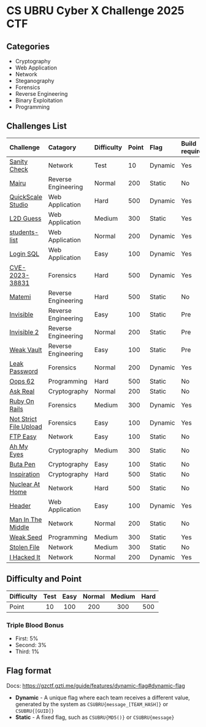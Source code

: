 # CS UBRU Cyber X Challenge 2025 CTF

## Categories

- Cryptography
- Web Application
- Network
- Steganography
- Forensics
- Reverse Engineering
- Binary Exploitation
- Programming

## Challenges List

| Challenge | Catagory | Difficulty | Point | Flag | Build required | Author |
| :- | :- | :- | :- | :- | :- | :- |
| [Sanity Check](./challenges/sanity-check) | Network | Test | 10 | Dynamic | Yes | noonomyen |
| [Mairu](./challenges/mairu) | Reverse Engineering | Normal | 200 | Static | No | FoxZFox |
| [QuickScale Studio](./challenges/quick-scale-studio) | Web Application | Hard | 500 | Dynamic | Yes | c0ffeeOverdose |
| [L2D Guess](./challenges/l2d-guess) | Web Application | Medium | 300 | Static | Yes | c0ffeeOverdose |
| [students-list](./challenges/students-list) | Web Application | Normal | 200 | Dynamic | Yes | c0ffeeOverdose |
| [Login SQL](./challenges/login-sql) | Web Application | Easy | 100 | Dynamic | Yes | noonomyen |
| [CVE-2023-38831](./challenges/cve-2023-38831) | Forensics | Hard | 500 | Dynamic | Yes | c0ffeeOverdose |
| [Matemi](./challenges/matemi) | Reverse Engineering | Hard | 500 | Static | No | FoxZFox |
| [Invisible](./challenges/invisible) | Reverse Engineering | Easy | 100 | Static | Pre | noonomyen |
| [Invisible 2](./challenges/invisible-2) | Reverse Engineering | Normal | 200 | Static | Pre | noonomyen |
| [Weak Vault](./challenges/weak-vault) | Reverse Engineering | Easy | 100 | Static | Pre | noonomyen |
| [Leak Password](./challenges/leak-password) | Forensics | Normal | 200 | Dynamic | Yes | c0ffeeOverdose |
| [Oops 62](./challenges/oops62) | Programming | Hard | 500 | Static | No | noonomyen |
| [Ask Real](./challenges/ask-real) | Cryptography | Normal | 200 | Static | No | noonomyen |
| [Ruby On Rails](./challenges/ruby-on-rails) | Forensics | Medium | 300 | Dynamic | Yes | c0ffeeOverdose |
| [Not Strict File Upload](./challenges/not-strict-file-upload) | Forensics | Easy | 100 | Dynamic | Yes | c0ffeeOverdose |
| [FTP Easy](./challenges/ftp-easy) | Network | Easy | 100 | Static | No | c0ffeeOverdose |
| [Ah My Eyes](./challenges/ah-my-eyes) | Cryptography | Medium | 300 | Static | No | c0ffeeOverdose |
| [Buta Pen](./challenges/buta-pen) | Cryptography | Easy | 100 | Static | No | c0ffeeOverdose |
| [Inspiration](./challenges/inspiration) | Cryptography | Hard | 500 | Static | No | c0ffeeOverdose |
| [Nuclear At Home](./challenges/nuclear-at-home) | Network | Hard | 500 | Static | No | c0ffeeOverdose |
| [Header](./challenges/header) | Web Application | Easy | 100 | Dynamic | Yes | noonomyen |
| [Man In The Middle](./challenges/man-in-the-middle) | Network | Normal | 200 | Static | No | c0ffeeOverdose |
| [Weak Seed](./challenges/weak-seed) | Programming | Medium | 300 | Static | Yes | noonomyen |
| [Stolen File](./challenges/stolen-file) | Network | Medium | 300 | Static | No | c0ffeeOverdose |
| [I Hacked It](./challenges/i-hacked-it) | Network | Normal | 200 | Dynamic | Yes | noonomyen |

## Difficulty and Point

| Difficulty | Test | Easy | Normal | Medium | Hard |
| :- | :-: | :-: | :-: | :-: | :-: |
| Point | 10 | 100 | 200 | 300 | 500 |

### Triple Blood Bonus

- First: 5%
- Second: 3%
- Third: 1%

## Flag format

Docs: <https://gzctf.gzti.me/guide/features/dynamic-flag#dynamic-flag>

- **Dynamic** - A unique flag where each team receives a different value, generated by the system as `CSUBRU{message_[TEAM_HASH]}` or `CSUBRU{[GUID]}`
- **Static** - A fixed flag, such as `CSUBRU{MD5()}` or `CSUBRU{message}`
